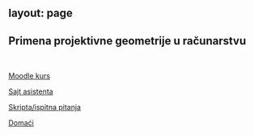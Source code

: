 layout: page
---

## Primena projektivne geometrije u računarstvu

<br>

[Moodle kurs](https://elearning.rcub.bg.ac.rs/moodle/course/view.php?id=1503)

[Sajt asistenta](http://www.matf.bg.ac.rs/p/milan-pavlovic/pocetna/)

[Skripta/ispitna pitanja](https://drive.google.com/drive/u/0/folders/1cfZAdF_DTRC9mmwtXuY-xamgp1W9XOcO)

[Domaći](https://drive.google.com/drive/u/0/folders/1BLi_to_MitKAih-n6kwel_PcNAHC65bL)